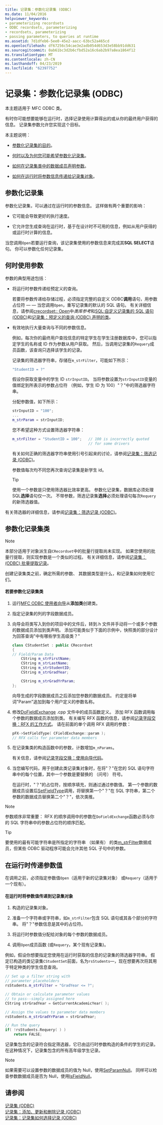 ```yaml
---
title: 记录集：参数化记录集 (ODBC)
ms.date: 11/04/2016
helpviewer_keywords:
- parameterizing recordsets
- ODBC recordsets, parameterizing
- recordsets, parameterizing
- passing parameters, to queries at runtime
ms.assetid: 7d1dfeb6-5ee0-45e2-aacc-63bc52a465cd
ms.openlocfilehash: df67256c54cae3e2adb054d653d3e58bb91dd631
ms.sourcegitcommit: 0ab61bc3d2b6cfbd52a16c6ab2b97a8ea1864f12
ms.translationtype: MT
ms.contentlocale: zh-CN
ms.lasthandoff: 04/23/2019
ms.locfileid: "62397752"
---
```

# <a name="recordset-parameterizing-a-recordset-odbc"></a>记录集：参数化记录集 (ODBC)

本主题适用于 MFC ODBC 类。

有时你可能想要能够在运行时，选择记录使用计算得出的或从你的最终用户获得的信息。 记录集参数允许您实现这个目标。

本主题说明：

- [参数化记录集的目的](#_core_parameterized_recordsets)。

- [何时以及为何您可能希望参数化记录集](#_core_when_to_use_parameters)。

- [如何在记录集类中的数据成员声明参数](#_core_parameterizing_your_recordset_class)。

- [如何在运行时将参数信息传递给记录集对象](#_core_passing_parameter_values_at_run_time)。

##  <a name="_core_parameterized_recordsets"></a> 参数化记录集

参数化记录集，可以通过在运行时的参数信息。 这样做有两个重要的影响：

- 它可能会导致更好的执行速度。

- 它允许您生成查询在运行时，基于在设计时不可用的信息，例如从用户获得的或运行时计算的信息。

当您调用`Open`若要运行查询，该记录集使用的参数信息来完成其**SQL SELECT**语句。 你可以参数化任何记录集。

##  <a name="_core_when_to_use_parameters"></a> 何时使用参数

参数的典型用途包括：

- 将运行时参数传递给预定义的查询。

   若要将参数传递给存储过程，必须指定完整的自定义 ODBC**调用**语句，用参数占位符 — — 当您调用`Open`，重写记录集的默认的 SQL 语句。 有关详细信息，请参阅[crecordset:: Open](../../mfc/reference/crecordset-class.md#open)中*类库参考*和[SQL:自定义记录集的 SQL 语句 (ODBC)](../../data/odbc/sql-customizing-your-recordsets-sql-statement-odbc.md)和[记录集：预定义的查询 (ODBC) 声明的类](../../data/odbc/recordset-declaring-a-class-for-a-predefined-query-odbc.md)。

- 有效地执行大量查询与不同的参数信息。

   例如，每次你的最终用户查找信息的特定学生在学生注册数据库中，您可以指定学生的名称或 ID 作为参数从用户获取。 然后，当调用记录集的`Requery`成员函数，该查询只选择该学生的记录。

   记录集的筛选器字符串，存储在`m_strFilter`，可能如下所示：

    ```cpp
    "StudentID = ?"
    ```

   假设你获取变量中的学生 ID `strInputID`。 当将参数设置为`strInputID`变量的值绑定到所表示的参数占位符 （例如，学生 ID 为 100）"？"中的筛选器字符串。

   分配参数值，如下所示：

    ```cpp
    strInputID = "100";
    ...
    m_strParam = strInputID;
    ```

   您不希望这种方式设置筛选器字符串：

    ```cpp
    m_strFilter = "StudentID = 100";   // 100 is incorrectly quoted
                                       // for some drivers
    ```

   有关如何正确的筛选器字符串使用引号引起来的讨论，请参阅[记录集：筛选记录 (ODBC)](../../data/odbc/recordset-filtering-records-odbc.md)。

   参数值每次均不同您再次查询记录集是新学生 id。

   > [!TIP]
   > 使用一个参数是只使用筛选器比效率更高。 参数化记录集，数据库必须处理 SQL**选择**语句仅一次。 不带参数，筛选记录集**选择**必须处理语句每次`Requery`的新筛选器值。

有关筛选器的详细信息，请参阅[记录集：筛选记录 (ODBC)](../../data/odbc/recordset-filtering-records-odbc.md)。

##  <a name="_core_parameterizing_your_recordset_class"></a> 参数化记录集类

> [!NOTE]
> 本部分适用于对象派生自`CRecordset`中的批量行提取尚未实现。 如果您使用的批量行提取，则实现参数是一个类似的过程。 有关详细信息，请参阅[记录集：(ODBC) 批量提取记录](../../data/odbc/recordset-fetching-records-in-bulk-odbc.md)。

创建记录集类之前，确定所需的参数、 其数据类型是什么，和记录集如何使用它们。

#### <a name="to-parameterize-a-recordset-class"></a>若要参数化记录集类

1. 运行[MFC ODBC 使用者向导](../../mfc/reference/adding-an-mfc-odbc-consumer.md)从**添加类**创建类。

1. 指定记录集的列的字段数据成员。

1. 向导会将类写入到你的项目中的文件后，转到.h 文件并手动将一个或多个参数的数据成员添加到类声明。 添加可能类似于下面的示例中，快照类的部分设计为回答查询"中有哪些学生高级类？"

    ```cpp
    class CStudentSet : public CRecordset
    {
    // Field/Param Data
        CString m_strFirstName;
        CString m_strLastName;
        CString m_strStudentID;
        CString m_strGradYear;

        CString m_strGradYrParam;
    };
    ```

   向导生成的字段数据成员之后添加您参数的数据成员。 约定是将单词"Param"追加到每个用户定义的参数名称。

1. 修改[DoFieldExchange](../../mfc/reference/crecordset-class.md#dofieldexchange) .cpp 文件中的成员函数定义。 添加 RFX 函数调用每个参数的数据成员添加到类。 有关编写 RFX 函数的信息，请参阅[记录字段交换：RFX 的工作方式](../../data/odbc/record-field-exchange-how-rfx-works.md)。 请在前面的单个调用 RFX 调用的参数：

    ```cpp
    pFX->SetFieldType( CFieldExchange::param );
    // RFX calls for parameter data members
    ```

1. 在记录集类的构造函数中的参数，计数增加`m_nParams`。

   有关信息，请参阅[记录字段交换：使用向导代码](../../data/odbc/record-field-exchange-working-with-the-wizard-code.md)。

1. 当您编写代码，用于创建此类记录集对象时，在将"？"在您的 SQL 语句字符串中的每个位置，其中一个参数是要替换的 （问号） 符号。

   在运行时，"？"的占位符，按顺序填充，则通过通过参数值。 第一个参数的数据成员设置后[SetFieldType](../../mfc/reference/cfieldexchange-class.md#setfieldtype)调用，将替换第一个"？"在 SQL 字符串，第二个参数的数据成员替换第二个"？"，依次类推。

> [!NOTE]
> 参数顺序非常重要： RFX 的顺序调用中的参数在`DoFieldExchange`函数必须与你的 SQL 字符串中的参数占位符的顺序匹配。

> [!TIP]
> 要使用的最有可能字符串是所指定的字符串 （如果有） 的类[m_strFilter](../../mfc/reference/crecordset-class.md#m_strfilter)数据成员，但某些 ODBC 驱动程序可能会允许其他 SQL 子句中的参数。

##  <a name="_core_passing_parameter_values_at_run_time"></a> 在运行时传递参数值

在调用之前，必须指定参数值`Open`（适用于新的记录集对象） 或`Requery`（适用于一个现有）。

#### <a name="to-pass-parameter-values-to-a-recordset-object-at-run-time"></a>在运行时将参数值传递到记录集对象

1. 构造的记录集对象。

1. 准备一个字符串或字符串，如`m_strFilter`包含 SQL 语句或其各个部分的字符串。 将"？"参数信息是其中的占位符。

1. 将运行时参数值分配给对象的每个参数的数据成员。

1. 调用`Open`成员函数 (或`Requery`，某个现有记录集)。

例如，假设你想要指定您使用在运行时获取的信息的记录集的筛选器字符串。 假定已构造的类记录集`CStudentSet`前面，名为`rsStudents`—，现在想要再次将其用于特定种类的学生信息查询。

```cpp
// Set up a filter string with
// parameter placeholders
rsStudents.m_strFilter = "GradYear <= ?";

// Obtain or calculate parameter values
// to pass--simply assigned here
CString strGradYear = GetCurrentAcademicYear( );

// Assign the values to parameter data members
rsStudents.m_strGradYrParam = strGradYear;

// Run the query
if( !rsStudents.Requery( ) )
    return FALSE;
```

记录集包含的记录符合指定筛选器，它已由运行时参数构造的条件的学生的记录。 在这种情况下，记录集包含的所有高年级学生记录。

> [!NOTE]
>  如果需要可以设置参数的数据成员的值为 Null，使用[SetParamNull](../../mfc/reference/crecordset-class.md#setparamnull)。 同样可以检查参数数据成员是否为 Null，使用[IsFieldNull](../../mfc/reference/crecordset-class.md#isfieldnull)。

## <a name="see-also"></a>请参阅

[记录集 (ODBC)](../../data/odbc/recordset-odbc.md)<br/>
[记录集：添加、更新和删除记录 (ODBC)](../../data/odbc/recordset-adding-updating-and-deleting-records-odbc.md)<br/>
[记录集：记录集如何选择记录 (ODBC)](../../data/odbc/recordset-how-recordsets-select-records-odbc.md)